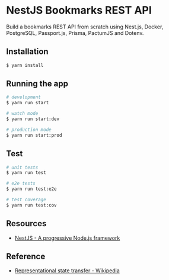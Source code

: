 # NestJS Bookmarks REST API

Build a bookmarks REST API from scratch using Nest.js, Docker, PostgreSQL, Passport.js, Prisma, PactumJS and Dotenv.

## Installation

```bash
$ yarn install
```

## Running the app

```bash
# development
$ yarn run start

# watch mode
$ yarn run start:dev

# production mode
$ yarn run start:prod
```

## Test

```bash
# unit tests
$ yarn run test

# e2e tests
$ yarn run test:e2e

# test coverage
$ yarn run test:cov
```

## Resources

- [NestJS - A progressive Node.js framework](https://nestjs.com/)

## Reference

- [Representational state transfer - Wikipedia](https://en.wikipedia.org/wiki/Representational_state_transfer)

